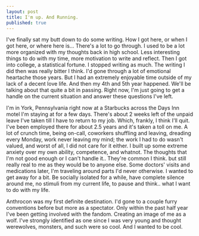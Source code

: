 ```yaml
---
layout: post
title: I'm up. And Running.
published: true
---
```

I've finally sat my butt down to do some writing. How I got here, or when I got here, or where here is... There's a lot to go through. I used to be a lot more organized with my thoughts back in high school. Less interesting things to do with my time, more motivation to write and reflect. Then I got into college, a statistical fortune. I stopped writing as much. The writing I did then was really bitter I think. I'd gone through a lot of emotional heartache those years. But I had an extremely enjoyable time outside of my lack of a decent love life. And then my 4th and 5th year happened. We'll be talking about that quite a bit in passing. Right now, I'm just going to get a handle on the current situation and answer these questions I've left.

I'm in York, Pennsylvania right now at a Starbucks across the Days Inn motel I'm staying at for a few days. There's about 2 weeks left of the unpaid leave I've taken till I have to return to my job. Which, frankly, I think I'll quit. I've been employed there for about 2.5 years and it's taken a toll on me. A lot of crunch time, being on-call, coworkers shuffling and leaving, dreading every Monday, work never leaving my mind; the work I had to do wasn't valued, and worst of all, I did not care for it either. I built up some extreme anxiety over my own ability, competence, and whatnot. The thoughts that I'm not good enough or I can't handle it.. They're common I think. but still really real to me as they would be to anyone else. Some doctors' visits and medications later, I'm traveling around parts I'd never otherwise. I wanted to get away for a bit. Be socially isolated for a while, have complete silence around me, no stimuli from my current life, to pause and think.. what I want to do with my life.

Anthrocon was my first definite destination. I'd gone to a couple furry conventions before but more as a spectator. Only within the past half year I've been getting involved with the fandom. Creating an image of me as a wolf. I've strongly identified as one since I was very young and thought werewolves, monsters, and such were so cool. And I wanted to be cool.